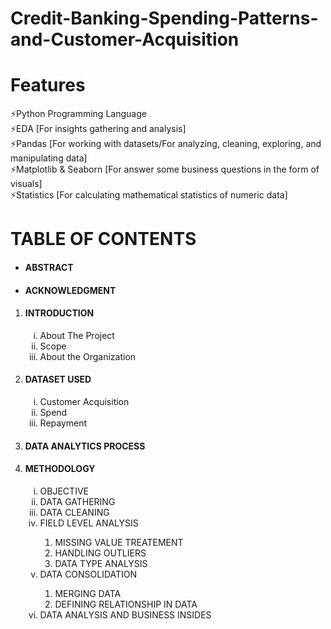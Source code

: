 # Credit-Banking-Spending-Patterns-and-Customer-Acquisition

# Features
⚡Python Programming Language<br>
⚡EDA [For insights gathering and analysis]<br>
⚡Pandas [For working with datasets/For analyzing, cleaning, exploring, and manipulating data]<br>
⚡Matplotlib & Seaborn [For answer some business questions in the form of visuals]<br>
⚡Statistics [For calculating  mathematical statistics of numeric data]
    
# TABLE OF CONTENTS
<ul>
    <li><h4>ABSTRACT</h4></li>
    <li><h4>ACKNOWLEDGMENT</h4></li>
</ul>
<ol><li><h4>INTRODUCTION</h4></li>
    <ol type="i">
      <li>About The Project</li>
      <li>Scope</li>
      <li>About the Organization</li>
    </ol>
    <li><h4>DATASET USED</h4></li>
    <ol type="i">
      <li>Customer Acquisition</li>
      <li>Spend</li>
      <li>Repayment</li>
    </ol>
    <li><h4>DATA ANALYTICS PROCESS</h4></li>
    <li><h4>METHODOLOGY</h4></li>
    <ol type="i">
    <li>OBJECTIVE</li>
    <li>DATA GATHERING</li>
    <li>DATA CLEANING</li>
    <li>FIELD LEVEL ANALYSIS</li>
        <ol>
            <li>MISSING VALUE TREATEMENT</li>
            <li>HANDLING OUTLIERS</li>
            <li>DATA TYPE ANALYSIS</li>
        </ol>
    <li>DATA CONSOLIDATION</li>
        <ol>
            <li>MERGING DATA</li>
            <li>DEFINING RELATIONSHIP IN DATA</li>
        </ol>
    <li>DATA ANALYSIS AND BUSINESS INSIDES</li>
</ol>


             

